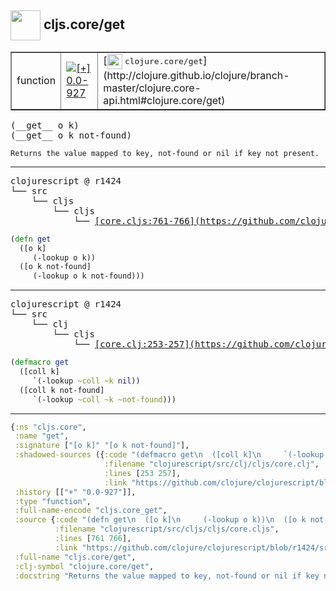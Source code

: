 ## <img width="48px" valign="middle" src="http://i.imgur.com/Hi20huC.png"> cljs.core/get

 <table border="1">
<tr>
<td>function</td>
<td><a href="https://github.com/cljsinfo/api-refs/tree/0.0-927"><img valign="middle" alt="[+] 0.0-927" src="https://img.shields.io/badge/+-0.0--927-lightgrey.svg"></a> </td>
<td>
[<img height="24px" valign="middle" src="http://i.imgur.com/1GjPKvB.png"> <samp>clojure.core/get</samp>](http://clojure.github.io/clojure/branch-master/clojure.core-api.html#clojure.core/get)
</td>
</tr>
</table>

 <samp>
(__get__ o k)<br>
(__get__ o k not-found)<br>
</samp>

```
Returns the value mapped to key, not-found or nil if key not present.
```

---

 <pre>
clojurescript @ r1424
└── src
    └── cljs
        └── cljs
            └── <ins>[core.cljs:761-766](https://github.com/clojure/clojurescript/blob/r1424/src/cljs/cljs/core.cljs#L761-L766)</ins>
</pre>

```clj
(defn get
  ([o k]
     (-lookup o k))
  ([o k not-found]
     (-lookup o k not-found)))
```


---

 <pre>
clojurescript @ r1424
└── src
    └── clj
        └── cljs
            └── <ins>[core.clj:253-257](https://github.com/clojure/clojurescript/blob/r1424/src/clj/cljs/core.clj#L253-L257)</ins>
</pre>

```clj
(defmacro get
  ([coll k]
     `(-lookup ~coll ~k nil))
  ([coll k not-found]
     `(-lookup ~coll ~k ~not-found)))
```

---

```clj
{:ns "cljs.core",
 :name "get",
 :signature ["[o k]" "[o k not-found]"],
 :shadowed-sources ({:code "(defmacro get\n  ([coll k]\n     `(-lookup ~coll ~k nil))\n  ([coll k not-found]\n     `(-lookup ~coll ~k ~not-found)))",
                     :filename "clojurescript/src/clj/cljs/core.clj",
                     :lines [253 257],
                     :link "https://github.com/clojure/clojurescript/blob/r1424/src/clj/cljs/core.clj#L253-L257"}),
 :history [["+" "0.0-927"]],
 :type "function",
 :full-name-encode "cljs.core_get",
 :source {:code "(defn get\n  ([o k]\n     (-lookup o k))\n  ([o k not-found]\n     (-lookup o k not-found)))",
          :filename "clojurescript/src/cljs/cljs/core.cljs",
          :lines [761 766],
          :link "https://github.com/clojure/clojurescript/blob/r1424/src/cljs/cljs/core.cljs#L761-L766"},
 :full-name "cljs.core/get",
 :clj-symbol "clojure.core/get",
 :docstring "Returns the value mapped to key, not-found or nil if key not present."}

```
